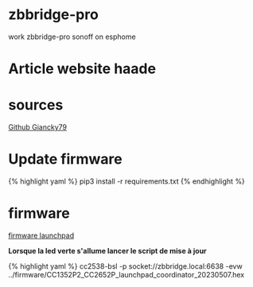 # zbbridge-pro
work zbbridge-pro sonoff on esphome

# Article website haade

# sources

[Github Giancky79](https://github.com/Giancky79/ZB-Bridge-P)

# Update firmware
{% highlight yaml %}
pip3 install -r requirements.txt
{% endhighlight %}

# firmware
[firmware launchpad](https://github.com/Koenkk/Z-Stack-firmware/blob/master/coordinator/Z-Stack_3.x.0/bin/CC1352P2_CC2652P_launchpad_coordinator_20230507.zip)

**Lorsque la led verte s'allume lancer le script de mise à jour**

{% highlight yaml %}
cc2538-bsl -p socket://zbbridge.local:6638 -evw ../firmware/CC1352P2_CC2652P_launchpad_coordinator_20230507.hex